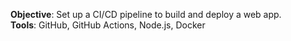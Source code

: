 **Objective**: Set up a CI/CD pipeline to build and deploy a web app.  
**Tools**: GitHub, GitHub Actions, Node.js, Docker
